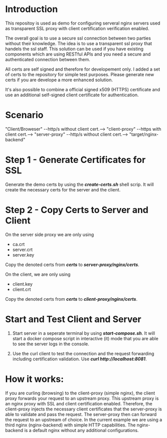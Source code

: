 # Introduction
This repositoy is used as demo for configuring serveral nginx servers used as transparent SSL proxy with client certification verification enabled.

The overall goal is to use a secure ssl connection between two parties without their knowledge. The idea is to use a transparent ssl proxy that handels the ssl staff. This solution can be used if you have existing components which are using RESTful APIs and you need a secure and authenticated connection between them.

All certs are self signed and therefore for developement only. I added a set of certs to the repository for simple test purposes. Please generate new certs if you are develope a more enhanced solution.

It's also possible to combine a official signed x509 (HTTPS) certificate and use an additional self-signed client certificate for authentication.

# Scenario
"Client/Broweser" --http/s without client cert.--> "client-proxy" --https with client cert.--> "server-proxy" --http/s without client cert.--> "target/nginx-backend"

# Step 1 - Generate Certificates for SSL
Generate the demo certs by using the ***create-certs.sh*** shell scrip. It will create the necessary certs for the server and the client.

# Step 2 - Copy Certs to  Server and Client
On the server side proxy we are only using 
- ca.crt
- server.crt
- server.key

Copy the denoted certs from ***certs*** to ***server-proxy/nginx/certs***.

On the client, we are only using 
- client.key
- client.crt

Copy the denoted certs from ***certs*** to ***client-proxy/nginx/certs***.

# Start and Test Client and Server
1. Start server in a seperate terminal by using ***start-compose.sh***. It will start a docker compose script in interactive (it) mode that you are able to see the server logs in the console.

2. Use the curl client to test the connection and the request forwarding including certification validation.
Use ***curl http://localhost:8081***.

# How it works:
If you are curling (browsing) to the client-proxy (simple nginx), the client proxy forwards your request to an upstream proxy. This upstream proxy is an nginx proxy with SSL and client certification enabled. Therefore, the client-proxy injects the necessary client certificates that the server-proxy is able to validate and pass the request. The server-proxy then can forward the request to an upstream of choice. In the current example we are using a third nginx (nginx-backend) with simple HTTP capabilities. The nginx-backend is a default nginx without any additional configurations. 
